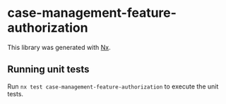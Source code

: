 # case-management-feature-authorization

This library was generated with [Nx](https://nx.dev).

## Running unit tests

Run `nx test case-management-feature-authorization` to execute the unit tests.
